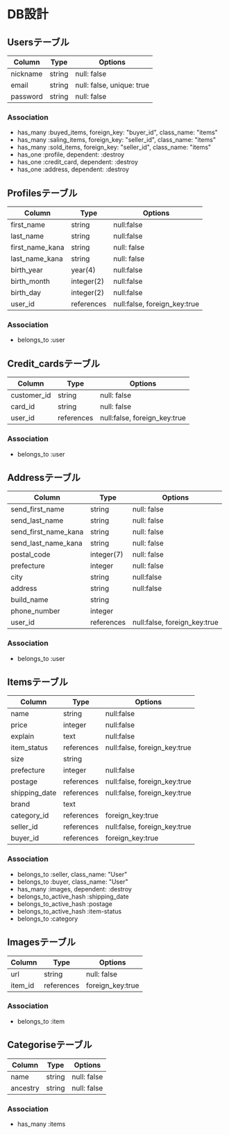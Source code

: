 # DB設計

## Usersテーブル
|Column|Type|Options|
|------|----|-------|
|nickname|string|null: false|
|email|string|null: false, unique: true|
|password|string|null: false|
### Association
- has_many :buyed_items, foreign_key: "buyer_id", class_name: "items"
- has_many :saling_items, foreign_key: "seller_id", class_name: "items"
- has_many :sold_items, foreign_key: "seller_id", class_name: "items"
- has_one :profile, dependent: :destroy
- has_one :credit_card, dependent: :destroy
- has_one :address, dependent: :destroy

## Profilesテーブル
|Column|Type|Options|
|------|----|-------|
|first_name|string|null:false|
|last_name|string|null:false|
|first_name_kana|string|null: false|
|last_name_kana|string|null: false|
|birth_year|year(4)|null:false|
|birth_month|integer(2)|null:false|
|birth_day|integer(2)|null:false|
|user_id|references|null:false, foreign_key:true|
### Association
- belongs_to :user

## Credit_cardsテーブル
|Column|Type|Options|
|------|----|-------|
|customer_id|string|null: false|
|card_id|string|null: false|
|user_id|references|null:false, foreign_key:true|
### Association
- belongs_to :user

## Addressテーブル
|Column|Type|Options|
|------|----|-------|
|send_first_name|string|null: false|
|send_last_name|string|null: false|
|send_first_name_kana|string|null: false|
|send_last_name_kana|string|null: false|
|postal_code|integer(7)|null: false|
|prefecture|integer|null: false|
|city|string|null:false|
|address|string|null:false|
|build_name|string||
|phone_number|integer||
|user_id|references|null:false, foreign_key:true|
### Association
- belongs_to :user

## Itemsテーブル
|Column|Type|Options|
|------|----|-------|
|name|string|null:false|
|price|integer|null:false|
|explain|text|null:false|
|item_status|references|null:false, foreign_key:true|
|size|string||
|prefecture|integer|null:false|
|postage|references|null:false, foreign_key:true|
|shipping_date|references|null:false, foreign_key:true|
|brand|text||
|category_id|references|foreign_key:true|
|seller_id|references|null:false, foreign_key:true|
|buyer_id|references|foreign_key:true|
### Association
- belongs_to :seller, class_name: "User"
- belongs_to :buyer, class_name: "User"
- has_many :images, dependent: :destroy
- belongs_to_active_hash :shipping_date
- belongs_to_active_hash :postage
- belongs_to_active_hash :item-status
- belongs_to :category

## Imagesテーブル
|Column|Type|Options|
|------|----|-------|
|url|string|null: false|
|item_id|references|foreign_key:true|
### Association
- belongs_to :item

## Categoriseテーブル
|Column|Type|Options|
|------|----|-------|
|name|string|null: false|
|ancestry|string|null: false|
### Association
- has_many :items
